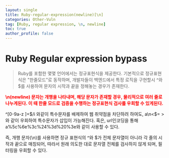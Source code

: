 ```yaml
---
layout: single
title: Ruby-regular-expression(newline)[\n]
categories: Other-Vuln
tag: [Ruby, regular expression, \n, newline]
toc: true
author_profile: false
---
```


# Ruby Regular expression bypass
> Ruby를 포함한 몇몇 언어에서는 정규표현식을 제공한다. 기본적으로 정규표현식은 "한줄모드"로 동작하며, 개발자들이 백엔드에서 특정 로직을 구현할시 ^와 $를 사용하여 문자의 시작과 끝을 정해놓는 경우가 존재한다. 

<span style="font-weight: bold; color: red;">\n(newline) 문자는 개행을 나타내며, 해당 문자가 존재할 경우, 물리적으로 여러 줄로 나누게된다. 이 때 한줄 모드로 검증을 수행하는 정규표현식 검사를 우회할 수 있게된다.
 </span>

 <div class="notice">
  ^[0-9a-z ]+$/i 와같이 특수문자를   배제하여 웹 취약점을 차단하려 하여도, a\n<$= > 와 같이 우회하여 특수문자가 삽입이 가능해진다. 혹은, url인코딩을 통해 a%5c%6e%3c%24%3d%20%3e와 같이 사용할 수 있다.  
</div>

즉, 개행 문자(\n)를 사용하면 정규 표현식의 ^와 $가 전체 문자열이 아니라 각 줄의 시작과 끝으로 매칭되어, 따라서 원래 의도한 대로 문자열 전체를 검사하지 않게 되며, 필터링을 우회할 수 있다.